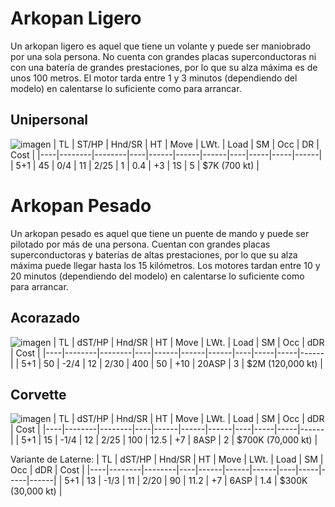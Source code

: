 # Arkopan Ligero
Un arkopan ligero es aquel que tiene un volante y puede ser maniobrado por una sola persona. No cuenta con grandes placas superconductoras ni con una batería de grandes prestaciones, por lo que su alza máxima es de unos 100 metros. El motor tarda entre 1 y 3 minutos (dependiendo del modelo) en calentarse lo suficiente como para arrancar.

## Unipersonal
![imagen](https://cosas-de-vido.neocities.org/rpg/cronicas-del-pentacoro/imgs/arkopan-ligero-1.png)
| TL | ST/HP | Hnd/SR | HT | Move | LWt. | Load | SM | Occ | DR | Cost |
|----|--------|--------|----|------|------|------|----|-----|-----|------|
| 5+1 | 45 | 0/4 | 11 | 2/25 | 1 | 0.4 | +3 | 1S | 5 | $7K (700 kt) |

# Arkopan Pesado
Un arkopan pesado es aquel que tiene un puente de mando y puede ser pilotado por más de una persona. Cuentan con grandes placas superconductoras y baterías de altas prestaciones, por lo que su alza máxima puede llegar hasta los 15 kilómetros. Los motores tardan entre 10 y 20 minutos (dependiendo del modelo) en calentarse lo suficiente como para arrancar.

## Acorazado
![imagen](https://cosas-de-vido.neocities.org/rpg/cronicas-del-pentacoro/imgs/arkopan-pesado-2.png)
| TL | dST/HP | Hnd/SR | HT | Move | LWt. | Load | SM | Occ | dDR | Cost |
|----|--------|--------|----|------|------|------|----|-----|-----|------|
| 5+1 | 50 | -2/4 | 12 | 2/30 | 400 | 50 | +10 | 20ASP | 3 | $2M (120,000 kt) |


## Corvette
![imagen](https://cosas-de-vido.neocities.org/rpg/cronicas-del-pentacoro/imgs/arkopan-pesado-5.png)
| TL | dST/HP | Hnd/SR | HT | Move | LWt. | Load | SM | Occ | dDR | Cost |
|----|--------|--------|----|------|------|------|----|-----|-----|------|
| 5+1 | 15 | -1/4 | 12 | 2/25 | 100 | 12.5 | +7 | 8ASP | 2 | $700K (70,000 kt) |

Variante de Laterne:
| TL | dST/HP | Hnd/SR | HT | Move | LWt. | Load | SM | Occ | dDR | Cost |
|----|--------|--------|----|------|------|------|----|-----|-----|------|
| 5+1 | 13 | -1/3 | 11 | 2/20 | 90 | 11.2 | +7 | 6ASP | 1.4 | $300K (30,000 kt) |